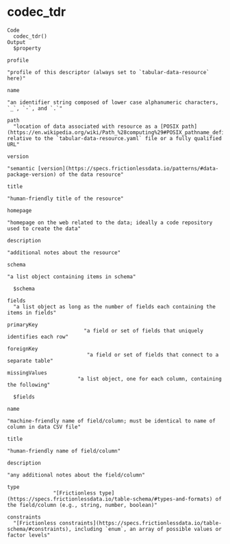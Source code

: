 # codec_tdr

    Code
      codec_tdr()
    Output
      $property
                                                                                                                                                                                                                     profile 
                                                                                                                                                   "profile of this descriptor (always set to `tabular-data-resource` here)" 
                                                                                                                                                                                                                        name 
                                                                                                                                    "an identifier string composed of lower case alphanumeric characters, `_`, `-`, and `.`" 
                                                                                                                                                                                                                        path 
      "location of data associated with resource as a [POSIX path](https://en.wikipedia.org/wiki/Path_%28computing%29#POSIX_pathname_definition) relative to the `tabular-data-resource.yaml` file or a fully qualified URL" 
                                                                                                                                                                                                                     version 
                                                                                                                 "semantic [version](https://specs.frictionlessdata.io/patterns/#data-package-version) of the data resource" 
                                                                                                                                                                                                                       title 
                                                                                                                                                                                      "human-friendly title of the resource" 
                                                                                                                                                                                                                    homepage 
                                                                                                                                "homepage on the web related to the data; ideally a code repository used to create the data" 
                                                                                                                                                                                                                 description 
                                                                                                                                                                                       "additional notes about the resource" 
                                                                                                                                                                                                                      schema 
                                                                                                                                                                                  "a list object containing items in schema" 
      
      $schema
                                                                                   fields 
      "a list object as long as the number of fields each containing the items in fields" 
                                                                               primaryKey 
                             "a field or set of fields that uniquely identifies each row" 
                                                                               foreignKey 
                              "a field or set of fields that connect to a separate table" 
                                                                            missingValues 
                           "a list object, one for each column, containing the following" 
      
      $fields
                                                                                                                                                           name 
                                                                  "machine-friendly name of field/column; must be identical to name of column in data CSV file" 
                                                                                                                                                          title 
                                                                                                                          "human-friendly name of field/column" 
                                                                                                                                                    description 
                                                                                                                  "any additional notes about the field/column" 
                                                                                                                                                           type 
                   "[Frictionless type](https://specs.frictionlessdata.io/table-schema/#types-and-formats) of the field/column (e.g., string, number, boolean)" 
                                                                                                                                                    constraints 
      "[Frictionless constraints](https://specs.frictionlessdata.io/table-schema/#constraints), including `enum`, an array of possible values or factor levels" 
      

